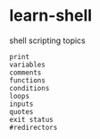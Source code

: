 # learn-shell

shell scripting topics
```text
print
variables
comments
functions
conditions
loops
inputs
quotes
exit status
#redirectors
```